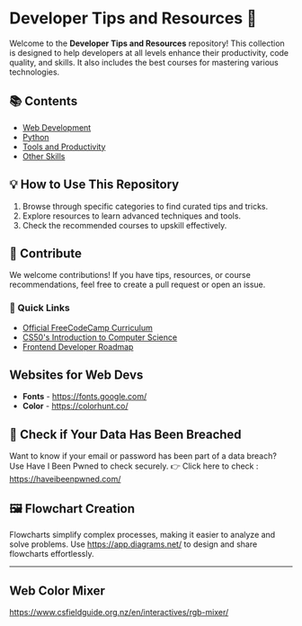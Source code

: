 # Developer Tips and Resources 🚀

Welcome to the **Developer Tips and Resources** repository! This collection is designed to help developers at all levels enhance their productivity, code quality, and skills. It also includes the best courses for mastering various technologies.


## 📚 Contents
- [Web Development](./web-development/)
- [Python](./Python)
- [Tools and Productivity](./tools-and-productivity/)
- [Other Skills](./other-skills/)


## 💡 How to Use This Repository
1. Browse through specific categories to find curated tips and tricks.  
2. Explore resources to learn advanced techniques and tools.  
3. Check the recommended courses to upskill effectively.  

## 🤝 Contribute
We welcome contributions! If you have tips, resources, or course recommendations, feel free to create a pull request or open an issue.


### 🔗 Quick Links
- [Official FreeCodeCamp Curriculum](https://www.freecodecamp.org/)
- [CS50's Introduction to Computer Science](https://cs50.harvard.edu/x/)
- [Frontend Developer Roadmap](https://roadmap.sh/frontend)


## Websites for Web Devs
- **Fonts** - https://fonts.google.com/
- **Color** - https://colorhunt.co/

## 🔗 Check if Your Data Has Been Breached
Want to know if your email or password has been part of a data breach? Use Have I Been Pwned to check securely.
👉 Click here to check : https://haveibeenpwned.com/

## 🖼️ Flowchart Creation
Flowcharts simplify complex processes, making it easier to analyze and solve problems. 
Use https://app.diagrams.net/ to design and share flowcharts effortlessly.

---
## Web Color Mixer
https://www.csfieldguide.org.nz/en/interactives/rgb-mixer/

